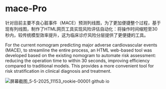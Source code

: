 # mace-Pro
针对目前主要不良心脏事件（MACE）预测列线图，为了更加便捷整个过程，基于现有列线图，制作了HTML网页工具实现风险评估自动化：将操作时间缩短至30秒内，较传统模型效率提升，这为临床诊疗风险分层提供了更便捷的工具。

For the current nomogram predicting major adverse cardiovascular events (MACE), to streamline the entire process, an HTML web-based tool was developed based on the existing nomogram to automate risk assessment: reducing the operation time to within 30 seconds, improving efficiency compared to traditional models. This provides a more convenient tool for risk stratification in clinical diagnosis and treatment.

![屏幕截图_5-5-2025_11153_rookie-00001 github io](https://github.com/user-attachments/assets/dc04e6c7-4cb0-42dd-a892-0edfd6a4cf68)




